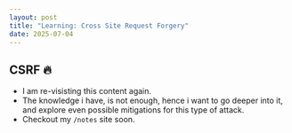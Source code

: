 ```yaml
---
layout: post
title: "Learning: Cross Site Request Forgery"
date: 2025-07-04
---
```


## CSRF 🔥
- I am re-visisting this content again. 
- The knowledge i have, is not enough, hence i want to go deeper into it, and explore even possible mitigations for this type of attack.
- Checkout my `/notes` site soon.